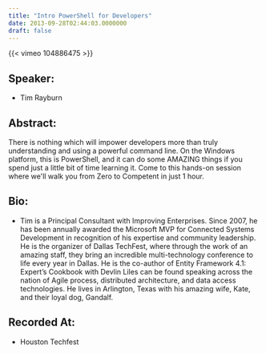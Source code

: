 ```yaml
---
title: "Intro PowerShell for Developers"
date: 2013-09-28T02:44:03.0000000
draft: false
---
```


{{< vimeo 104886475 >}}

## Speaker:

 - Tim Rayburn

## Abstract:

<p>
There is nothing which will impower developers more than truly understanding and using a powerful command line.  On the Windows platform, this is PowerShell, and it can do some AMAZING things if you spend just a little bit of time learning it.  Come to this hands-on session where we'll walk you from Zero to Competent in just 1 hour.
</p>

## Bio:

 - <p>Tim is a Principal Consultant with Improving Enterprises. Since 2007, he has been annually awarded the Microsoft MVP for Connected Systems Development in recognition of his expertise and community leadership. He is the organizer of Dallas TechFest, where through the work of an amazing staff, they bring an incredible multi-technology conference to life every year in Dallas. He is the co-author of Entity Framework 4.1: Expert’s Cookbook with Devlin Liles can be found speaking across the nation of Agile process, distributed architecture, and data access technologies. He lives in Arlington, Texas with his amazing wife, Kate, and their loyal dog, Gandalf.
</p>

## Recorded At:

 - Houston Techfest

